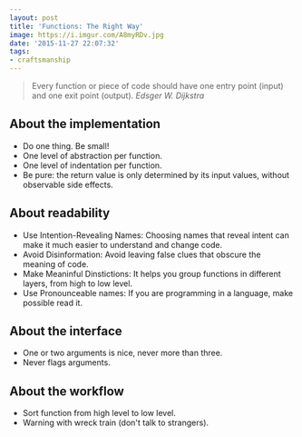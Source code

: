 ```yaml
---
layout: post
title: 'Functions: The Right Way'
image: https://i.imgur.com/A8myRDv.jpg
date: '2015-11-27 22:07:32'
tags:
- craftsmanship
---
```


> Every function or piece of code should have one entry point (input) and one exit point (output).
<cite>Edsger W. Dijkstra</cite>

## About the implementation

- Do one thing. Be small!
- One level of abstraction per function.
- One level of indentation per function.
- Be pure: the return value is only determined by its input values, without observable side effects.

## About readability

- Use Intention-Revealing Names: Choosing names that reveal intent can make it much easier to understand and change code.
- Avoid Disinformation: Avoid leaving false clues that obscure the meaning of code.
- Make Meaninful Dinstictions: It helps you group functions in different layers, from high to low level.
- Use Pronounceable names: If you are programming in a language, make possible read it.

## About the interface

- One or two arguments is nice, never more than three.
- Never flags arguments.

## About the workflow

- Sort function from high level to low level.
- Warning with wreck train (don't talk to strangers).
